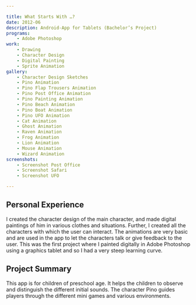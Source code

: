 ```yaml
---

title: What Starts With …?
date: 2012-06
description: Android-App for Tablets (Bachelor’s Project)
programs:
    - Adobe Photoshop
work:
    - Drawing
    - Character Design
    - Digital Painting
    - Sprite Animation
gallery:
    - Character Design Sketches
    - Pino Animation
    - Pino Flap Trousers Animation
    - Pino Post Office Animation
    - Pino Painting Animation
    - Pino Beach Animation
    - Pino Boat Animation
    - Pino UFO Animation
    - Cat Animation
    - Ghost Animation
    - Raven Animation
    - Frog Animation
    - Lion Animation
    - Mouse Animation
    - Wizard Animation
screenshots:
    - Screenshot Post Office
    - Screenshot Safari
    - Screenshot UFO

---
```


## Personal Experience
I created the character design of the main character, and made digital paintings of him in various clothes and
situations. Further, I created all the characters with which the user can interact. The animations are very basic and
are used in the app to let the characters talk or give feedback to the user. This was the first project where I painted
digitally in Adobe Photoshop using a graphics tablet and so I had a very steep learning curve.

## Project Summary
This app is for children of preschool age. It helps the children to observe and distinguish the different initial
sounds. The character Pino guides players through the different mini games and various environments.
